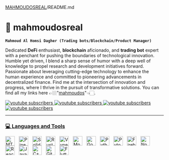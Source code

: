 [MAHMOUDOSREAL](https://github.com/mahmoudosreal/mahmoudosreal)/README.md

# 🚀 mahmoudosreal

**`Mahmoud Al Homsi Dagher (Trading bots/Blockchain/Product Manager)`**

Dedicated **DeFi** enthusiast, **blockchain** aficionado, and **trading bot** expert with a penchant for pushing the boundaries of technological innovation. Humble yet driven, I blend a sharp sense of humor with a deep well of knowledge to propel research and development initiatives forward. Passionate about leveraging cutting-edge technology to enhance the human experience and committed to pioneering advancements in decentralized finance. Find me at the intersection of innovation and progress, where I thrive in the pursuit of transformative solutions. You can find all my links here 👉🏼"[mahmoudos](https://mahmoudos.bio.link/)"👈🏻.

<p align="left">
  <a href="#">
    <img alt="youtube subscribers" title="Subscribe to my YouTube channel" src="https://img.shields.io/badge/ALGORITHMIC_TRADING-27-00000000?style=for-the-badge&logo=probot&logoColor=white&logoSize=auto&label=ALGORITHMIC%20TRADING&labelColor=%23d50000&color=%23ff1744"/
  </a>
  <a href="#">
    <img alt="youtube subscribers" title="Subscribe to my YouTube channel" src="https://img.shields.io/badge/BLOCKCHAIN-31-000000?style=for-the-badge&logo=bitcoinsv&logoColor=white&logoSize=auto&label=BLOCKCHAIN&labelColor=%23aeea00&color=%23c6ff00"/
  </a>
  <a href="#">
    <img alt="youtube subscribers" title="Subscribe to my YouTube channel" src="https://img.shields.io/badge/FULL_STACK-111-000000?style=for-the-badge&logo=react&logoColor=white&logoSize=auto&label=FULL%20STACK&labelColor=%2300bfa5&color=%231de9b6"/
  </a>
  <a href="#">
    <img alt="youtube subscribers" title="Subscribe to my YouTube channel" src="https://img.shields.io/badge/PROPOSALS-1021-000000?style=for-the-badge&logo=protondrive&logoColor=white&logoSize=auto&label=PROPOSALS&labelColor=%234527a0&color=%235e35b1"/
  </a>
</p>


----------


### 💻  Languages and Tools

<a href="#"><img align="left" alt="MT5" width="30px" style="padding-right:10px;" src="https://upload.wikimedia.org/wikipedia/commons/b/b1/MQL5_Community_Logo.png" /></a>
<a href="#"><img align="left" alt="PineScript" width="30px" style="padding-right:10px;" src="https://www.tradingview.com/pine-script-docs/en/v5/_images/Pine_Script_logo.svg" /></a>
<a href="#"><img align="left" alt="Solidity" width="30px" style="padding-right:10px;" src="https://cdn.jsdelivr.net/gh/devicons/devicon@latest/icons/solidity/solidity-original.svg" /></a>
<a href="#"><img align="left" alt="Rust" width="30px" style="padding-right:10px;" src="https://cdn.jsdelivr.net/gh/devicons/devicon@latest/icons/rust/rust-original.svg" /></a>
<a href="#"><img align="left" alt="Vyper" width="30px" style="padding-right:10px;" src="https://cdn.jsdelivr.net/gh/devicons/devicon@latest/icons/vyper/vyper-original.svg" /></a>
<a href="#"><img align="left" alt="Move" width="30px" style="padding-right:10px;" src="https://pontemnetwork.gallerycdn.vsassets.io/extensions/pontemnetwork/move-language/0.5.0/1624039308768/Microsoft.VisualStudio.Services.Icons.Default" /></a>
<a href="#"><img align="left" alt="Go" width="30px" style="padding-right:10px;" src="https://cdn.jsdelivr.net/gh/devicons/devicon@latest/icons/go/go-original.svg" /></a>
<a href="#"><img align="left" alt="Python" width="30px" style="padding-right:10px;" src="https://cdn.jsdelivr.net/gh/devicons/devicon@latest/icons/python/python-plain.svg" /></a>
<a href="#"><img align="left" alt="Pytorch" width="30px" style="padding-right:10px;" src="https://cdn.jsdelivr.net/gh/devicons/devicon@latest/icons/pytorch/pytorch-original.svg" /></a>
<a href="#"><img align="left" alt="Firebase" width="30px" style="padding-right:10px;" src="https://cdn.jsdelivr.net/gh/devicons/devicon@latest/icons/firebase/firebase-original.svg" /></a>
<a href="#"><img align="left" alt="NodeJs" width="30px" style="padding-right:10px;" src="https://cdn.jsdelivr.net/gh/devicons/devicon@latest/icons/nodejs/nodejs-original-wordmark.svg" /></a>
<a href="#"><img align="left" alt="React" width="30px" style="padding-right:10px;" src="https://cdn.jsdelivr.net/gh/devicons/devicon@latest/icons/react/react-original.svg" /></a>
<a href="#"><img align="left" alt="JavaScript" width="30px" style="padding-right:10px;" src="https://cdn.jsdelivr.net/gh/devicons/devicon@latest/icons/javascript/javascript-original.svg" /></a>
<a href="#"><img align="left" alt="C++" width="30px" style="padding-right:10px;" src="https://cdn.jsdelivr.net/gh/devicons/devicon@latest/icons/cplusplus/cplusplus-original.svg" /></a>
<a href="#"><img align="left" alt="Github" width="30px" style="padding-right:10px;" src="https://cdn.jsdelivr.net/gh/devicons/devicon@latest/icons/github/github-original.svg" /></a>
<a href="#"><img align="left" alt="Flutter" width="30px" style="padding-right:10px;" src="https://cdn.jsdelivr.net/gh/devicons/devicon@latest/icons/flutter/flutter-original.svg" /></a>
<br />




<!--


<img align="left" alt="Java" width="30px" style="padding-right:10px;" src="https://cdn.jsdelivr.net/gh/devicons/devicon@latest/icons/javascript/javascript-original.svg" />
<img align="left" alt="Java" width="30px" style="padding-right:10px;" src="https://cdn.jsdelivr.net/gh/devicons/devicon@latest/icons/python/python-plain.svg" />
<img align="left" alt="Java" width="30px" style="padding-right:10px;" src="https://cdn.jsdelivr.net/gh/devicons/devicon@latest/icons/pytorch/pytorch-original.svg" />
<img align="left" alt="Java" width="30px" style="padding-right:10px;" src="https://www.tradingview.com/pine-script-docs/en/v5/_images/Pine_Script_logo.svg" />
<img align="left" alt="MT5" width="30px" style="padding-right:10px;" src="https://www.atfx.com/wp-content/uploads/2024/01/ATFX_MT52x.png" />


<br />
<br />


<img align="left" alt="Java" width="30px" style="padding-right:10px;" src="https://cdn.jsdelivr.net/gh/devicons/devicon/icons/java/java-original.svg"/>
<img align="left" alt="Spring" width="30px" style="padding-right:10px;" src="https://cdn.jsdelivr.net/gh/devicons/devicon/icons/spring/spring-original.svg" />
<img align="left" alt="TypeScript" width="30px" style="padding-right:10px;" src="https://cdn.jsdelivr.net/gh/devicons/devicon/icons/typescript/typescript-plain.svg" />
<img align="left" alt="Angular" width="30px" style="padding-right:10px;" src="https://cdn.jsdelivr.net/gh/devicons/devicon/icons/angularjs/angularjs-plain.svg" />
<img align="left" alt="Git" width="30px" style="padding-right:10px;" src="https://cdn.jsdelivr.net/gh/devicons/devicon/icons/git/git-original.svg" />
<img align="left" alt="Linux" width="30px" style="padding-right:10px;" src="https://cdn.jsdelivr.net/gh/devicons/devicon/icons/linux/linux-original.svg" />
<img align="left" alt="HTML" width="30px" style="padding-right:10px;" src="https://cdn.jsdelivr.net/gh/devicons/devicon/icons/html5/html5-plain.svg" />
<img align="left" alt="CSS" width="30px" style="padding-right:10px;" src="https://cdn.jsdelivr.net/gh/devicons/devicon/icons/css3/css3-plain.svg" />
<img align="left" alt="JavaScript" width="30px" style="padding-right:10px;" src="https://cdn.jsdelivr.net/gh/devicons/devicon/icons/javascript/javascript-plain.svg" />
<img align="left" alt="React" width="30px" style="padding-right:10px;" src="https://cdn.jsdelivr.net/gh/devicons/devicon/icons/react/react-original.svg" />
<img align="left" alt="NodeJS" width="30px" style="padding-right:10px;" src="https://cdn.jsdelivr.net/gh/devicons/devicon/icons/nodejs/nodejs-original.svg" />
<img align="left" alt="Python" width="30px" style="padding-right:10px;" src="https://cdn.jsdelivr.net/gh/devicons/devicon/icons/python/python-plain.svg" />
<img align="left" alt="C++" width="30px" style="padding-right:10px;" src="https://cdn.jsdelivr.net/gh/devicons/devicon/icons/cplusplus/cplusplus-line.svg" />
<img align="left" alt="GitHub" width="30px" style="padding-right:10px;" src="https://cdn.jsdelivr.net/gh/devicons/devicon/icons/github/github-original.svg" />
<img align="left" alt="Bash" width="30px" style="padding-right:10px;" src="https://cdn.jsdelivr.net/gh/devicons/devicon/icons/bash/bash-original.svg" />

-->

<!--
**mahmoudosreal/mahmoudosreal** is a ✨ _special_ ✨ repository because its `README.md` (this file) appears on your GitHub profile.

Here are some ideas to get you started:

- 🔭 I’m currently working on ...
- 🌱 I’m currently learning ...
- 👯 I’m looking to collaborate on ...
- 🤔 I’m looking for help with ...
- 💬 Ask me about ...
- 📫 How to reach me: ...
- 😄 Pronouns: ...
- ⚡ Fun fact: ...

-->
